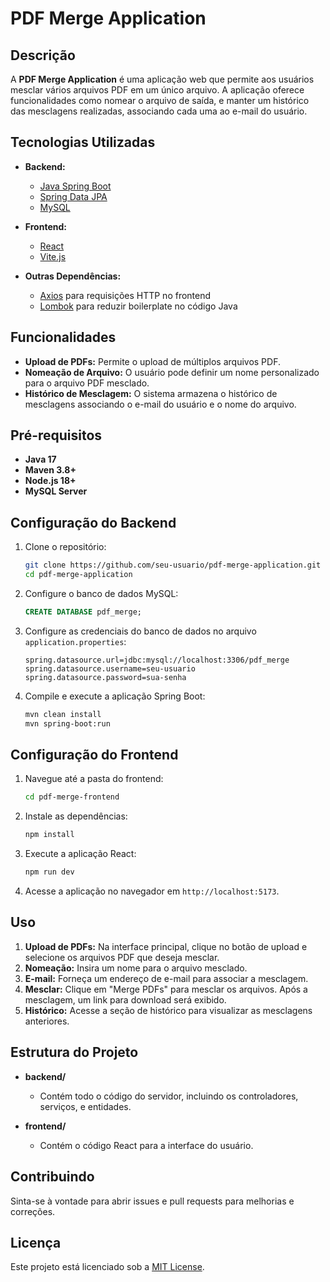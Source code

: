 # PDF Merge Application

## Descrição

A **PDF Merge Application** é uma aplicação web que permite aos usuários mesclar vários arquivos PDF em um único arquivo. A aplicação oferece funcionalidades como nomear o arquivo de saída, e manter um histórico das mesclagens realizadas, associando cada uma ao e-mail do usuário.

## Tecnologias Utilizadas

- **Backend:**
  - [Java Spring Boot](https://spring.io/projects/spring-boot)
  - [Spring Data JPA](https://spring.io/projects/spring-data-jpa)
  - [MySQL](https://www.mysql.com/)
  
- **Frontend:**
  - [React](https://reactjs.org/)
  - [Vite.js](https://vitejs.dev/)
  
- **Outras Dependências:**
  - [Axios](https://axios-http.com/) para requisições HTTP no frontend
  - [Lombok](https://projectlombok.org/) para reduzir boilerplate no código Java

## Funcionalidades

- **Upload de PDFs:** Permite o upload de múltiplos arquivos PDF.
- **Nomeação de Arquivo:** O usuário pode definir um nome personalizado para o arquivo PDF mesclado.
- **Histórico de Mesclagem:** O sistema armazena o histórico de mesclagens associando o e-mail do usuário e o nome do arquivo.

## Pré-requisitos

- **Java 17**
- **Maven 3.8+**
- **Node.js 18+**
- **MySQL Server**

## Configuração do Backend

1. Clone o repositório:
    ```bash
    git clone https://github.com/seu-usuario/pdf-merge-application.git
    cd pdf-merge-application
    ```

2. Configure o banco de dados MySQL:
    ```sql
    CREATE DATABASE pdf_merge;
    ```

3. Configure as credenciais do banco de dados no arquivo `application.properties`:
    ```properties
    spring.datasource.url=jdbc:mysql://localhost:3306/pdf_merge
    spring.datasource.username=seu-usuario
    spring.datasource.password=sua-senha
    ```

4. Compile e execute a aplicação Spring Boot:
    ```bash
    mvn clean install
    mvn spring-boot:run
    ```

## Configuração do Frontend

1. Navegue até a pasta do frontend:
    ```bash
    cd pdf-merge-frontend
    ```

2. Instale as dependências:
    ```bash
    npm install
    ```

3. Execute a aplicação React:
    ```bash
    npm run dev
    ```

4. Acesse a aplicação no navegador em `http://localhost:5173`.

## Uso

1. **Upload de PDFs:** Na interface principal, clique no botão de upload e selecione os arquivos PDF que deseja mesclar.
2. **Nomeação:** Insira um nome para o arquivo mesclado.
3. **E-mail:** Forneça um endereço de e-mail para associar a mesclagem.
4. **Mesclar:** Clique em "Merge PDFs" para mesclar os arquivos. Após a mesclagem, um link para download será exibido.
5. **Histórico:** Acesse a seção de histórico para visualizar as mesclagens anteriores.

## Estrutura do Projeto

- **backend/**
  - Contém todo o código do servidor, incluindo os controladores, serviços, e entidades.
  
- **frontend/**
  - Contém o código React para a interface do usuário.

## Contribuindo

Sinta-se à vontade para abrir issues e pull requests para melhorias e correções.

## Licença

Este projeto está licenciado sob a [MIT License](LICENSE).
